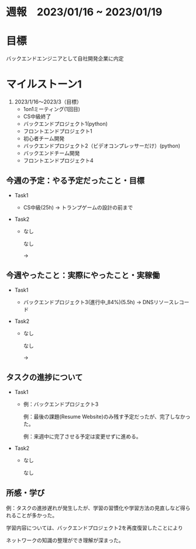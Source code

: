 # 週報　2023/01/16 ~ 2023/01/19

# 目標
バックエンドエンジニアとして自社開発企業に内定

# マイルストーン1

1. 2023/1/16〜2023/3（目標）
   - 1on1ミーティング(1回目)
   - CS中級終了
   - バックエンドプロジェクト1(python)
   - フロントエンドプロジェクト1
   - 初心者チーム開発
   - バックエンドプロジェクト2（ビデオコンプレッサーだけ）(python)
   - バックエンドチーム開発
   - フロントエンドプロジェクト4


## 今週の予定：やる予定だったこと・目標
- Task1
    - CS中級(25h)
        → トランプゲームの設計の前まで

- Task2
    - なし

        なし
        
        → 

## 今週やったこと：実際にやったこと・実稼働
- Task1
    - バックエンドプロジェクト3(進行中_84%)(5.5h)
        → DNSリソースレコード
    
- Task2
    - なし

        なし

        →

## タスクの進捗について
- Task1
    - 例：バックエンドプロジェクト3
    
        例：最後の課題(Resume Website)のみ残す予定だったが、完了しなかった。

        例：来週中に完了させる予定は変更せずに進める。

- Task2
    - なし

        なし
    
## 所感・学び
例：タスクの進捗遅れが発生したが、学習の習慣化や学習方法の見直しなど得られることが多かった。

学習内容については、バックエンドプロジェクト2を再度復習したことにより

ネットワークの知識の整理ができ理解が深まった。

